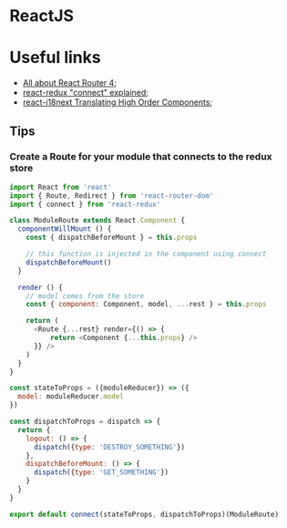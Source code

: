 # ReactJS

# Useful links

- [All about React Router 4](https://css-tricks.com/react-router-4/);
- [react-redux "connect" explained](http://www.sohamkamani.com/blog/2017/03/31/react-redux-connect-explained/);
- [react-i18next Translating High Order Components](https://react.i18next.com/components/translate-hoc.html);

## Tips

### Create a Route for your module that connects to the redux store

```javascript
import React from 'react'
import { Route, Redirect } from 'react-router-dom'
import { connect } from 'react-redux'

class ModuleRoute extends React.Component {
  componentWillMount () {
    const { dispatchBeforeMount } = this.props

    // this function is injected in the component using connect
    dispatchBeforeMount()
  }

  render () {
    // model comes from the store
    const { component: Component, model, ...rest } = this.props

    return (
      <Route {...rest} render={() => {
          return <Component {...this.props} />
      }} />
    )
  }
}

const stateToProps = ({moduleReducer}) => ({
  model: moduleReducer.model
})

const dispatchToProps = dispatch => {
  return {
    logout: () => {
      dispatch({type: 'DESTROY_SOMETHING'})
    },
    dispatchBeforeMount: () => {
      dispatch({type: 'GET_SOMETHING'})
    }
  }
}

export default connect(stateToProps, dispatchToProps)(ModuleRoute)
```
